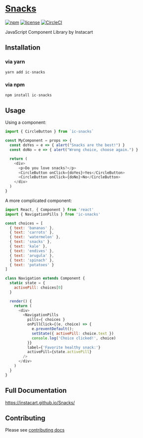 [Snacks](https://instacart.github.io/Snacks/)
=========================
[![npm](https://img.shields.io/npm/v/ic-snacks.svg?style=flat-square)](https://www.npmjs.com/package/ic-snacks) [![license](https://img.shields.io/npm/l/ic-snacks.svg?style=flat-square)](https://github.com/instacart/Snacks/blob/master/LICENSE) [![CircleCI](https://circleci.com/gh/instacart/Snacks.svg?style=svg)](https://circleci.com/gh/instacart/Snacks)

JavaScript Component Library by Instacart

## Installation

### via yarn
```js
yarn add ic-snacks
```

### via npm
```js
npm install ic-snacks
```

## Usage

Using a component:
```js
import { CircleButton } from `ic-snacks`

const MyComponent = props => {
  const doYes = e => { alert("Snacks are the best!") }
  const doNo = e => { alert("Wrong choice, choose again.") }

  return (
    <div>
      <p>Do you love snacks?</p>
      <CircleButton onClick={doYes}>Yes</CircleButton>
      <CircleButton onClick={doNo}>No</CircleButton>
    </div>
  )
}
```

A more complicated component:
```js
import React, { Component } from 'react'
import { NavigationPills } from 'ic-snacks'

const choices = [
  { text: 'bananas' },
  { text: 'carrots' },
  { text: 'watermelon' },
  { text: 'snacks' },
  { text: 'kale' },
  { text: 'endives' },
  { text: 'arugula' },
  { text: 'spinach' },
  { text: 'potatoes' }
]

class Navigation extends Component {
  static state = {
    activePill: choices[0]
  }

  render() {
    return (
      <div>
        <NavigationPills
          pills={ choices }
          onPillClick={(e, choice) => {
            e.preventDefault();
            setState({ activePill: choice.text })
            console.log('Choice clicked!', choice)
          }}
          label={'Favorite healthy snack:'}
          activePill={state.activePill}
        />
      </div>
    )
  }
}
```

## Full Documentation
https://instacart.github.io/Snacks/

## Contributing
Please see [contributing docs](https://github.com/instacart/Snacks/blob/master/CONTRIBUTING.MD)
